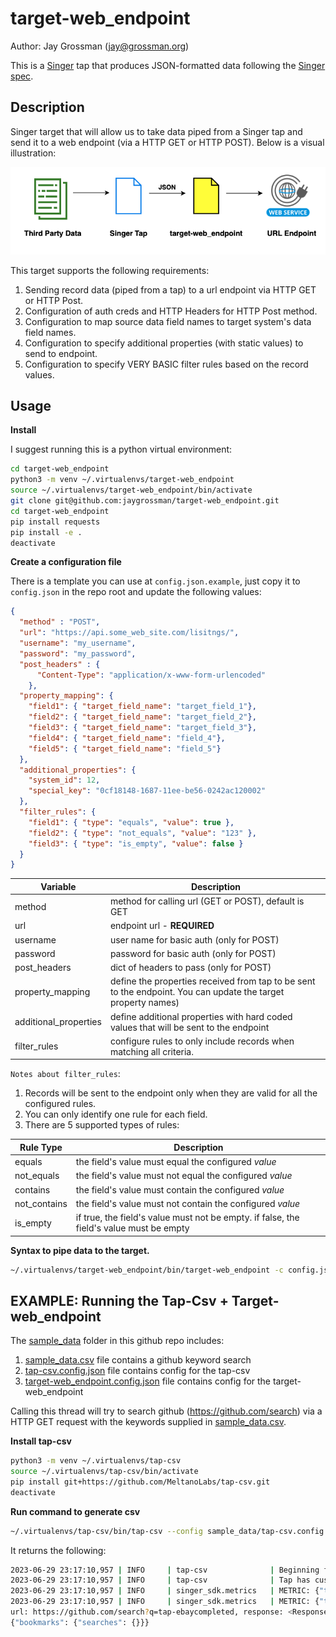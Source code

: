 # target-web_endpoint

Author: Jay Grossman (jay@grossman.org)

This is a [Singer](http://singer.io) tap that produces JSON-formatted data following the [Singer spec](https://github.com/singer-io/getting-started/blob/master/SPEC.md).

## Description

Singer target that will allow us to take data piped from a Singer tap and send it to a web endpoint (via a HTTP GET or HTTP POST). 
Below is a visual illustration:

![target-web_endpoint](docs/target-web_endpoint_dataflow.png)

This target supports the following requirements:

1. Sending record data (piped from a tap) to a url endpoint via HTTP GET or HTTP Post.
2. Configuration of auth creds and HTTP Headers for HTTP Post method.
3. Configuration to map source data field names to target system's data field names.
4. Configuration to specify additional properties (with static values) to send to endpoint.
5. Configuration to specify VERY BASIC filter rules based on the record values.


## Usage

**Install**

I suggest running this is a python virtual environment:

```bash
cd target-web_endpoint
python3 -m venv ~/.virtualenvs/target-web_endpoint
source ~/.virtualenvs/target-web_endpoint/bin/activate
git clone git@github.com:jaygrossman/target-web_endpoint.git
cd target-web_endpoint
pip install requests
pip install -e .
deactivate
```

**Create a configuration file**

There is a template you can use at `config.json.example`, just copy it to `config.json` in the repo root and update the following values:
```json
{
  "method" : "POST",
  "url": "https://api.some_web_site.com/lisitngs/", 
  "username": "my_username",
  "password": "my_password",
  "post_headers" : {
      "Content-Type": "application/x-www-form-urlencoded"
    }, 
  "property_mapping": {
    "field1": { "target_field_name": "target_field_1"},
    "field2": { "target_field_name": "target_field_2"},
    "field3": { "target_field_name": "target_field_3"},
    "field4": { "target_field_name": "field_4"},
    "field5": { "target_field_name": "field_5"}
  },
  "additional_properties": {
    "system_id": 12,
    "special_key": "0cf18148-1687-11ee-be56-0242ac120002"
  },
  "filter_rules": {
    "field1": { "type": "equals", "value": true },
    "field2": { "type": "not_equals", "value": "123" },
    "field3": { "type": "is_empty", "value": false }
  }
}
```

| Variable | Description |
| ----------- | ----------- |
| method | method for calling url (GET or POST), default is GET |
| url | endpoint url - **REQUIRED**|
| username | user name for basic auth (only for POST) |
| password | password  for basic auth (only for POST) |
| post_headers | dict of headers to pass  (only for POST)  |
| property_mapping | define the properties received from tap to be sent to the endpoint. You can update the target property names)  |
| additional_properties | define additional properties with hard coded values that will be sent to the endpoint  |
| filter_rules | configure rules to only include records when matching all criteria. |

`Notes about filter_rules`:
1. Records will be sent to the endpoint only when they are valid for all the configured rules. 
2. You can only identify one rule for each field.
3. There are 5 supported types of rules:

| Rule Type | Description |
| ----------- | ----------- |
| equals | the field's value must equal the configured *value*  |
| not_equals | the field's value must not equal the configured *value*  |
| contains | the field's value must contain the configured *value*  |
| not_contains | the field's value must not contain the configured *value*  |
| is_empty | if true, the field's value must not be empty. if false, the field's value must be empty  |

**Syntax to pipe data to the target.**
```bash
~/.virtualenvs/target-web_endpoint/bin/target-web_endpoint -c config.json
```

## EXAMPLE: Running the Tap-Csv + Target-web_endpoint

The [sample_data](sample_data) folder in this github repo includes:
1. [sample_data.csv](sample_data/sample_data.csv) file contains a github keyword search
2. [tap-csv.config.json](sample_data/tap-csv.config.json) file contains config for the tap-csv
3. [target-web_endpoint.config.json](sample_data/target-web_endpoint.config.json) file contains config for the target-web_endpoint
 
Calling this thread will try to search github (https://github.com/search) via a HTTP GET request with the keywords supplied in [sample_data.csv](sample_data/sample_data.csv).

**Install tap-csv**
```bash
python3 -m venv ~/.virtualenvs/tap-csv
source ~/.virtualenvs/tap-csv/bin/activate
pip install git+https://github.com/MeltanoLabs/tap-csv.git
deactivate
```

**Run command to generate csv**

```bash
~/.virtualenvs/tap-csv/bin/tap-csv --config sample_data/tap-csv.config.json | ~/.virtualenvs/target-web_endpoint/bin/target-web_endpoint --config sample_data/target-web_endpoint.config.json

```
It returns the following:

```bash
2023-06-29 23:17:10,957 | INFO     | tap-csv              | Beginning full_table sync of 'searches'...
2023-06-29 23:17:10,957 | INFO     | tap-csv              | Tap has custom mapper. Using 1 provided map(s).
2023-06-29 23:17:10,957 | INFO     | singer_sdk.metrics   | METRIC: {"type": "timer", "metric": "sync_duration", "value": 0.000225067138671875, "tags": {"stream": "searches", "context": {}, "status": "succeeded"}}
2023-06-29 23:17:10,957 | INFO     | singer_sdk.metrics   | METRIC: {"type": "counter", "metric": "record_count", "value": 1, "tags": {"stream": "searches", "context": {}}}
url: https://github.com/search?q=tap-ebaycompleted, response: <Response [200]>
{"bookmarks": {"searches": {}}}
```